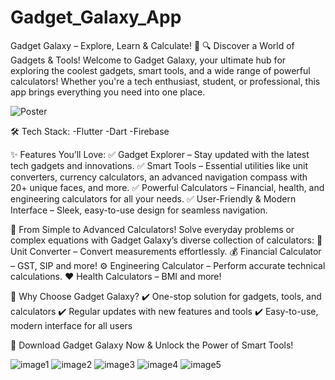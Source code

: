 # Gadget_Galaxy_App
Gadget Galaxy – Explore, Learn & Calculate! 🚀
🔍 Discover a World of Gadgets & Tools!
Welcome to Gadget Galaxy, your ultimate hub for exploring the coolest gadgets, smart tools, and a wide range of powerful calculators! Whether you're a tech enthusiast, student, or professional, this app brings everything you need into one place.

![Poster](https://github.com/user-attachments/assets/359a126a-6105-40da-9553-de01a2d075a7)

🛠️ Tech Stack:
-Flutter
-Dart
-Firebase

✨ Features You’ll Love:
✅ Gadget Explorer – Stay updated with the latest tech gadgets and innovations.
✅ Smart Tools – Essential utilities like unit converters, currency calculators, an advanced navigation compass with 20+ unique faces, and more.
✅ Powerful Calculators – Financial, health, and engineering calculators for all your needs.
✅ User-Friendly & Modern Interface – Sleek, easy-to-use design for seamless navigation.

🔢 From Simple to Advanced Calculators!
Solve everyday problems or complex equations with Gadget Galaxy’s diverse collection of calculators:
📏 Unit Converter – Convert measurements effortlessly.
💰 Financial Calculator – GST, SIP and more!
⚙️ Engineering Calculator – Perform accurate technical calculations.
❤️ Health Calculators – BMI and more!

🚀 Why Choose Gadget Galaxy?
✔️ One-stop solution for gadgets, tools, and calculators
✔️ Regular updates with new features and tools
✔️ Easy-to-use, modern interface for all users

📲 Download Gadget Galaxy Now & Unlock the Power of Smart Tools!

![image1](https://github.com/user-attachments/assets/0c2b94ec-2ebb-467e-aef0-44388fb93bad)
![image2](https://github.com/user-attachments/assets/477b8785-933b-4b14-a5de-9f67ed31ec3c)
![image3](https://github.com/user-attachments/assets/3aba1714-6440-48fb-86a8-e65555c8ff02)
![image4](https://github.com/user-attachments/assets/598eb80f-e510-4375-aa18-990a89c9d466)
![image5](https://github.com/user-attachments/assets/f659a1f5-51df-41eb-b638-a292a0c3be45)
